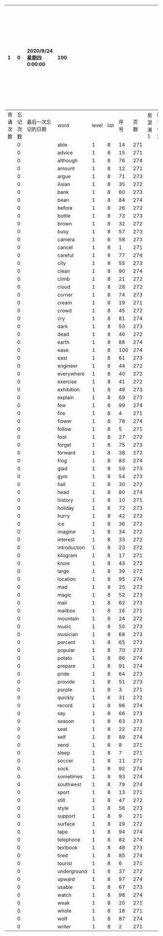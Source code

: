 |1|0|2020/9/24 星期四 0:00:00|100|||||||本行表示本列表背诵次数，最后一次遗忘率和最后一次背诵时间|
|:--|:--|:--|:--|:--|:--|:--|:--|:--|:--|:--|
|背诵次数|忘记次数|最后一次忘记的日期|word|level|list|序号|页数|易混淆1|助记备注||
||0||able|1|8|14|271||||
||0||advice|1|8|15|271||||
||0||although|1|8|76|274||||
||0||amount|1|8|12|271||||
||0||argue|1|8|71|273||||
||0||Asian|1|8|35|272||||
||0||bank|1|8|60|273||||
||0||bean|1|8|84|274||||
||0||before|1|8|26|272||||
||0||bottle|1|8|73|273||||
||0||brown|1|8|32|272||||
||0||busy|1|8|57|273||||
||0||camera|1|8|58|273||||
||0||cancel|1|8|1|271||||
||0||careful|1|8|77|274||||
||0||city|1|8|55|273||||
||0||clean|1|8|90|274||||
||0||climb|1|8|21|272||||
||0||cloud|1|8|28|272||||
||0||corner|1|8|74|273||||
||0||cream|1|8|19|271||||
||0||crowd|1|8|45|272||||
||0||cry|1|8|81|274||||
||0||dark|1|8|53|273||||
||0||dead|1|8|46|272||||
||0||earth|1|8|88|274||||
||0||ease|1|8|100|274||||
||0||east|1|8|61|273||||
||0||engineer|1|8|44|272||||
||0||everywhere|1|8|40|272||||
||0||exercise|1|8|41|272||||
||0||exhibition|1|8|49|273||||
||0||explain|1|8|69|273||||
||0||few|1|8|99|274||||
||0||fire|1|8|4|271||||
||0||flower|1|8|78|274||||
||0||follow|1|8|5|271||||
||0||foot|1|8|27|272||||
||0||forget|1|8|75|273||||
||0||forward|1|8|38|272||||
||0||frog|1|8|83|274||||
||0||glad|1|8|59|273||||
||0||gym|1|8|54|273||||
||0||hall|1|8|30|272||||
||0||head|1|8|80|274||||
||0||history|1|8|10|271||||
||0||holiday|1|8|72|273||||
||0||hurry|1|8|42|272||||
||0||ice|1|8|36|272||||
||0||imagine|1|8|34|272||||
||0||interest|1|8|33|272||||
||0||introduction|1|8|23|272||||
||0||kilogram|1|8|17|271||||
||0||know|1|8|43|272||||
||0||large|1|8|39|272||||
||0||location|1|8|95|274||||
||0||mad|1|8|25|272||||
||0||magic|1|8|52|273||||
||0||mail|1|8|62|273||||
||0||mailbox|1|8|16|271||||
||0||mountain|1|8|24|272||||
||0||music|1|8|50|273||||
||0||musician|1|8|68|273||||
||0||percent|1|8|65|273||||
||0||popular|1|8|70|273||||
||0||potato|1|8|86|274||||
||0||prepare|1|8|91|274||||
||0||pride|1|8|64|273||||
||0||provide|1|8|51|273||||
||0||purple|1|8|3|271||||
||0||quickly|1|8|31|272||||
||0||record|1|8|96|274||||
||0||say|1|8|66|273||||
||0||season|1|8|63|273||||
||0||seat|1|8|22|272||||
||0||self|1|8|89|274||||
||0||send|1|8|8|271||||
||0||sleep|1|8|7|271||||
||0||soccer|1|8|11|271||||
||0||sock|1|8|92|274||||
||0||sometimes|1|8|93|274||||
||0||southwest|1|8|79|274||||
||0||sport|1|8|13|271||||
||0||still|1|8|47|272||||
||0||style|1|8|56|273||||
||0||support|1|8|9|271||||
||0||surface|1|8|29|272||||
||0||tape|1|8|94|274||||
||0||telephone|1|8|82|274||||
||0||textbook|1|8|48|273||||
||0||tired|1|8|85|274||||
||0||tourist|1|8|6|271||||
||0||underground|1|8|37|272||||
||0||upward|1|8|97|274||||
||0||usable|1|8|67|273||||
||0||watch|1|8|98|274||||
||0||weak|1|8|20|271||||
||0||whole|1|8|18|271||||
||0||wolf|1|8|87|274||||
||0||writer|1|8|2|271||||
